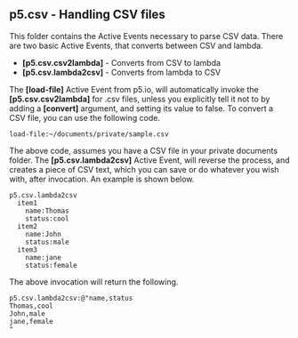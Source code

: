 ## p5.csv - Handling CSV files

This folder contains the Active Events necessary to parse CSV data. There are two basic Active Events, that converts
between CSV and lambda.

* __[p5.csv.csv2lambda]__ - Converts from CSV to lambda
* __[p5.csv.lambda2csv]__ - Converts from lambda to CSV

The **[load-file]** Active Event from p5.io, will automatically invoke the **[p5.csv.csv2lambda]** for .csv files,
unless you explicitly tell it not to by adding a **[convert]** argument, and setting its value to false. To convert
a CSV file, you can use the following code.

```hyperlambda
load-file:~/documents/private/sample.csv
```

The above code, assumes you have a CSV file in your private documents folder. The **[p5.csv.lambda2csv]** Active
Event, will reverse the process, and creates a piece of CSV text, which you can save or do whatever you wish with,
after invocation. An example is shown below.

```hyperlambda
p5.csv.lambda2csv
  item1
    name:Thomas
    status:cool
  item2
    name:John
    status:male
  item3
    name:jane
    status:female
```

The above invocation will return the following.

```hyperlambda
p5.csv.lambda2csv:@"name,status
Thomas,cool
John,male
jane,female
"
```